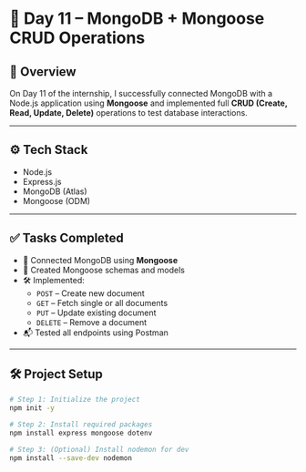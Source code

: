 # 📅 Day 11 – MongoDB + Mongoose CRUD Operations

## 📌 Overview

On Day 11 of the internship, I successfully connected MongoDB with a Node.js application using **Mongoose** and implemented full **CRUD (Create, Read, Update, Delete)** operations to test database interactions.

---

## ⚙️ Tech Stack

- Node.js
- Express.js
- MongoDB (Atlas)
- Mongoose (ODM)

---

## ✅ Tasks Completed

- 🔗 Connected MongoDB using **Mongoose**
- 📁 Created Mongoose schemas and models
- 🛠️ Implemented:
  - `POST` – Create new document
  - `GET` – Fetch single or all documents
  - `PUT` – Update existing document
  - `DELETE` – Remove a document
- 📬 Tested all endpoints using Postman

---

## 🛠️ Project Setup

```bash
# Step 1: Initialize the project
npm init -y

# Step 2: Install required packages
npm install express mongoose dotenv

# Step 3: (Optional) Install nodemon for dev
npm install --save-dev nodemon
